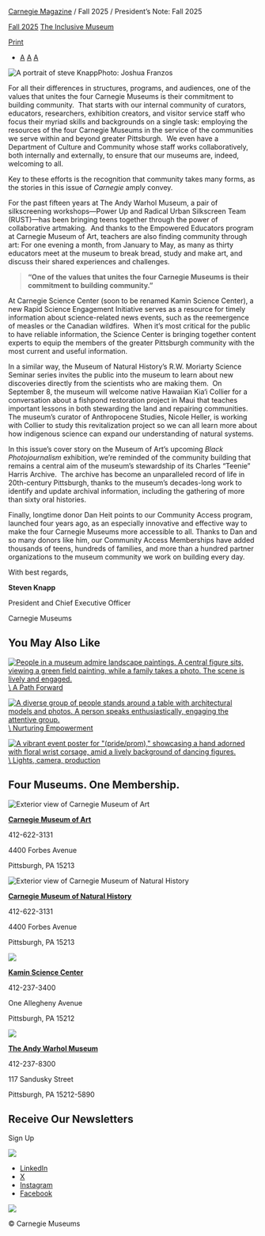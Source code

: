 [Carnegie Magazine](https://carnegiemuseums.org/carnegie-magazine/) / Fall 2025 / President’s Note: Fall 2025

[Fall 2025](https://carnegiemuseums.org/category/carnegie-magazine/fall-205/) [The Inclusive Museum](https://carnegiemuseums.org/tag/the-inclusive-museum/)

[Print](https://carnegiemuseums.org/carnegie-magazine/fall-205/presidents-note-fall-2025/)

- [A](https://carnegiemuseums.org/carnegie-magazine/fall-205/presidents-note-fall-2025/# "Decrease font size") [A](https://carnegiemuseums.org/carnegie-magazine/fall-205/presidents-note-fall-2025/# "Reset font size") [A](https://carnegiemuseums.org/carnegie-magazine/fall-205/presidents-note-fall-2025/# "Increase font size")

![A portrait of steve Knapp](https://carnegiemuseums.org/wp-content/uploads/sum23-prez-hero.jpg)Photo: Joshua Franzos

For all their differences in structures, programs, and audiences, one of the values that unites the four Carnegie Museums is their commitment to building community.  That starts with our internal community of curators, educators, researchers, exhibition creators, and visitor service staff who focus their myriad skills and backgrounds on a single task: employing the resources of the four Carnegie Museums in the service of the communities we serve within and beyond greater Pittsburgh.  We even have a Department of Culture and Community whose staff works collaboratively, both internally and externally, to ensure that our museums are, indeed, welcoming to all.

Key to these efforts is the recognition that community takes many forms, as the stories in this issue of _Carnegie_ amply convey.

For the past fifteen years at The Andy Warhol Museum, a pair of silkscreening workshops—Power Up and Radical Urban Silkscreen Team (RUST)—has been bringing teens together through the power of collaborative artmaking.  And thanks to the Empowered Educators program at Carnegie Museum of Art, teachers are also finding community through art: For one evening a month, from January to May, as many as thirty educators meet at the museum to break bread, study and make art, and discuss their shared experiences and challenges.

> **“One of the values that unites the four Carnegie Museums is their commitment to building community.”**

At Carnegie Science Center (soon to be renamed Kamin Science Center), a new Rapid Science Engagement Initiative serves as a resource for timely information about science-related news events, such as the reemergence of measles or the Canadian wildfires.  When it’s most critical for the public to have reliable information, the Science Center is bringing together content experts to equip the members of the greater Pittsburgh community with the most current and useful information.

In a similar way, the Museum of Natural History’s R.W. Moriarty Science Seminar series invites the public into the museum to learn about new discoveries directly from the scientists who are making them.  On September 8, the museum will welcome native Hawaiian Kia‘i Collier for a conversation about a fishpond restoration project in Maui that teaches important lessons in both stewarding the land and repairing communities.  The museum’s curator of Anthropocene Studies, Nicole Heller, is working with Collier to study this revitalization project so we can all learn more about how indigenous science can expand our understanding of natural systems.

In this issue’s cover story on the Museum of Art’s upcoming _Black Photojournalism_ exhibition, we’re reminded of the community building that remains a central aim of the museum’s stewardship of its Charles “Teenie” Harris Archive.  The archive has become an unparalleled record of life in 20th-century Pittsburgh, thanks to the museum’s decades-long work to identify and update archival information, including the gathering of more than sixty oral histories.

Finally, longtime donor Dan Heit points to our Community Access program, launched four years ago, as an especially innovative and effective way to make the four Carnegie Museums more accessible to all. Thanks to Dan and so many donors like him, our Community Access Memberships have added thousands of teens, hundreds of families, and more than a hundred partner organizations to the museum community we work on building every day.

With best regards,

**Steven Knapp**

President and Chief Executive Officer

Carnegie Museums

## You May Also Like

[![People in a museum admire landscape paintings. A central figure sits, viewing a green field painting, while a family takes a photo. The scene is lively and engaged.](https://carnegiemuseums.org/wp-content/uploads/fall25-giving-forward-hero-430x260.jpg)\\
A Path Forward](https://carnegiemuseums.org/carnegie-magazine/fall-205/a-path-forward/)

[![A diverse group of people stands around a table with architectural models and photos. A person speaks enthusiastically, engaging the attentive group.](https://carnegiemuseums.org/wp-content/uploads/fall25-empowered-hero-430x260.jpg)\\
Nurturing Empowerment](https://carnegiemuseums.org/carnegie-magazine/fall-205/nurturing-empowerment/)

[![A vibrant event poster for "(pride/prom)," showcasing a hand adorned with floral wrist corsage, amid a lively background of dancing figures.](https://carnegiemuseums.org/wp-content/uploads/sum25-artideas-hero-430x260.jpg)\\
Lights, camera, production](https://carnegiemuseums.org/carnegie-magazine/summer-2025/lights-camera-production/)

## Four Museums. One Membership.

![Exterior view of Carnegie Museum of Art](https://carnegiemuseums.org/wp-content/uploads/footer-cma.jpg)

**[Carnegie Museum of Art](http://cmoa.org/)**

412-622-3131

4400 Forbes Avenue

Pittsburgh, PA 15213

![Exterior view of Carnegie Museum of Natural History](https://carnegiemuseums.org/wp-content/uploads/footer-cmnh.jpg)

**[Carnegie Museum of Natural History](http://carnegiemnh.org/)**

412-622-3131

4400 Forbes Avenue

Pittsburgh, PA 15213

![](https://carnegiemuseums.org/wp-content/uploads/new-footer-ksc.jpg)

**[Kamin Science Center](https://kaminsciencecenter.org/)**

412-237-3400

One Allegheny Avenue

Pittsburgh, PA 15212

[![](https://carnegiemuseums.org/wp-content/uploads/andy-warhol-museum-rev.webp)](http://warhol.org/)

**[The Andy Warhol Museum](http://warhol.org/)**

412-237-8300

117 Sandusky Street

Pittsburgh, PA 15212-5890

## Receive Our Newsletters

Sign Up

![](https://carnegiemuseums.org/wp-content/uploads/carnegie-logo-white.svg)

- [LinkedIn](https://www.linkedin.com/company/carnegie-museums-of-pittsburgh/)
- [X](https://twitter.com/CarnegieMembers/)
- [Instagram](https://www.instagram.com/carnegiemuseums/)
- [Facebook](https://www.facebook.com/CarnegieMembers/)

[![](https://carnegiemuseums.org/wp-content/uploads/RAD-Primary-Logo.svg)](https://www.radworkshere.org/)

© Carnegie Museums
